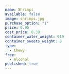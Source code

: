 ```yaml
---
name: Shrimps
available: false
image: shrimps.jpg
purchase_option: "1"
price: 0.95
cost_price: 0.38
container_water_weight: 919
container_sweets_weight: 0
type: 
  - Chewy
free: 
  - Alcohol
published: true
---
```


